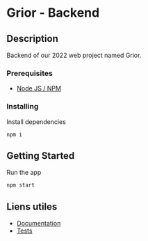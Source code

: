 # Grior - Backend

## Description

Backend of our 2022 web project named Grior.

### Prerequisites

-   [Node JS / NPM](https://nodejs.org/en/)

### Installing

Install dependencies

```
npm i
```

## Getting Started

Run the app

```
npm start
```

## Liens utiles

- [Documentation](https://github.com/e-vinci/web2-2022-project-group-03/tree/main/report/WEB2-2022-PROJET-GROUP-03.docx)
- [Tests](https://github.com/e-vinci/web2-2022-project-group-03/tree/main/api/REST%20Client)
